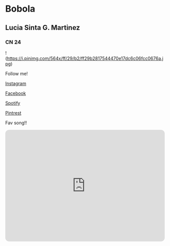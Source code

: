 # Bobola
## Lucia Sinta G. Martinez
### CN 24




!(https://i.pinimg.com/564x/ff/29/b2/ff29b2817544470e17dc6c06fcc0676a.jpg)


Follow me!

[Instagram](https://www.instagram.com/martinezlucyyy/)

[Facebook](https://www.facebook.com/luciasinta.m)

[Spotify](https://open.spotify.com/user/hp2wicadls2eyb8csw21fittp)

[Pintrest](https://ph.pinterest.com/luciasintag/)

Fav song!!

<iframe style="border-radius:12px" src="https://open.spotify.com/embed/track/3UoULw70kMsiVXxW0L3A33?utm_source=generator" width="100%" height="352" frameBorder="0" allowfullscreen="" allow="autoplay; clipboard-write; encrypted-media; fullscreen; picture-in-picture" loading="lazy"></iframe>
